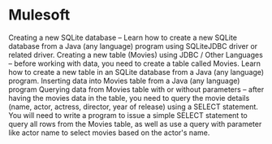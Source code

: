 # Mulesoft


Creating a new SQLite database – Learn how to create a new SQLite database from a Java (any language) program using SQLiteJDBC driver or related driver. Creating a new table (Movies) using JDBC / Other Languages – before working with data, you need to create a table called Movies. Learn how to create a new table in an SQLite database from a Java (any language) program. Inserting data into Movies table from a Java (any language) program Querying data from Movies table with or without parameters – after having the movies data in the table, you need to query the movie details (name, actor, actress, director, year of release) using a SELECT statement. You will need to write a program to issue a simple SELECT statement to query all rows from the Movies table, as well as use a query with parameter like actor name to select movies based on the actor's name.
